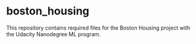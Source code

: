 # boston_housing

This repository contains required files for the Boston Housing project with the Udacity Nanodegree ML program.
